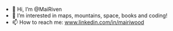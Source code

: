 - 👋 Hi, I’m @MaiRiven
- 👀 I’m interested in maps, mountains, space, books and coding!
- 📫 How to reach me: www.linkedin.com/in/mairiwood
